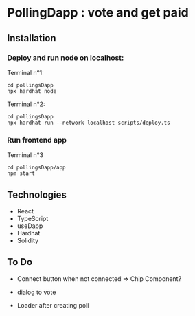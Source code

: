 # PollingDapp : vote and get paid

## Installation

### Deploy and run node on localhost:

Terminal n°1:

```shell
cd pollingsDapp
npx hardhat node
```

Terminal n°2:

```shell
cd pollingsDapp
npx hardhat run --network localhost scripts/deploy.ts
```

### Run frontend app

Terminal n°3

```shell
cd pollingsDapp/app
npm start
```

## Technologies

- React
- TypeScript
- useDapp
- Hardhat
- Solidity

## To Do

- Connect button when not connected => Chip Component?

- dialog to vote

- Loader after creating poll
